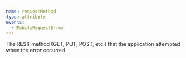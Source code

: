 ```yaml
---
name: requestMethod
type: attribute
events:
  - MobileRequestError
---
```


The REST method (GET, PUT, POST, etc.) that the application attempted when the error occurred.